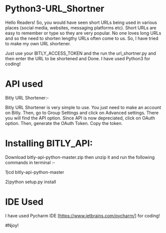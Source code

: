 # Python3-URL_Shortner

Hello Readers! So, you would have seen short URLs being used in various places (social media, websites, messaging platforms etc). 
Short URLs are easy to remember or type so they are very popular. No one loves long URLs and so the need to shorten lengthy URLs often come to us.
So, I have tried to make my own URL shortener. 

Just use your BITLY_ACCESS_TOKEN and the run the url_shortner.py and then enter the URL to be shortened and Done.
I have used Python3 for coding!

# API used

Bitly URL Shortener:-

Bitly URL Shortener is very simple to use. You just need to make an account on Bitly. Then, go to Group Settings and click on Advanced settings. 
There you will find the API option. Since API is now depreciated, click on OAuth option.
Then, generate the OAuth Token. Copy the token.

# Installing BITLY_API:
Download bitly-api-python-master.zip then unzip it and run the following commands in terminal :-

1)cd bitly-api-python-master

2)python setup.py install
   
# IDE Used

I have used Pycharm IDE [https://www.jetbrains.com/pycharm/] for coding!



#Njoy!   
